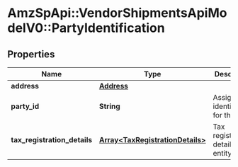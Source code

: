 # AmzSpApi::VendorShipmentsApiModelV0::PartyIdentification

## Properties
Name | Type | Description | Notes
------------ | ------------- | ------------- | -------------
**address** | [**Address**](Address.md) |  | [optional] 
**party_id** | **String** | Assigned identification for the party. | 
**tax_registration_details** | [**Array&lt;TaxRegistrationDetails&gt;**](TaxRegistrationDetails.md) | Tax registration details of the entity. | [optional] 

